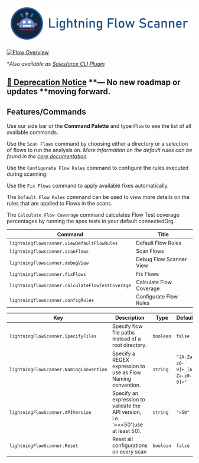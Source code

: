  [![Lightning Flow Scanner Banner](media/bannerslim.png)](https://github.com/Lightning-Flow-Scanner)

[![Flow Overview](media/demo.gif)](https://github.com/Lightning-Flow-Scanner)

**Also available as [Salesforce CLI Plugin](https://github.com/Lightning-Flow-Scanner/lightning-flow-scanner-sfdx)*

## [🚨 Deprecation Notice](https://github.com/Lightning-Flow-Scanner) **— **No new roadmap or updates** **moving forward.

## Features/Commands

Use our side bar or the **Command Palette** and type `Flow` to see the list of all available commands.

Use the `Scan Flows` command by choosing either a directory or a selection of flows to run the analysis on.
*More information on the default rules can be found in the [core  documentation](https://github.com/Lightning-Flow-Scanner/lightning-flow-scanner-core).*

Use the `Configurate Flow Rules` command to configure the rules executed during scanning.

Use the `Fix Flows` command to apply available fixes automatically.

The `Default Flow Rules` command can be used to view more details on the rules that are applied to Flows in the scans.

The `Calculate Flow Coverage` command calculates Flow Test coverage percentages by running the apex tests in your default connectedOrg.

<!-- commands -->

| Command                                            | Title                   |
| -------------------------------------------------- | ----------------------- |
| `lightningflowscanner.viewDefaultFlowRules`      | Default Flow Rules      |
| `lightningflowscanner.scanFlows`                 | Scan Flows              |
| `lightningflowscanner.debugView`                 | Debug Flow Scanner View |
| `lightningflowscanner.fixFlows`                  | Fix Flows               |
| `lightningflowscanner.calculateFlowTestCoverage` | Calculate Flow Coverage |
| `lightningflowscanner.configRules`               | Configurate Flow Rules  |

<!-- commands -->

<!-- configs -->

| Key                                       | Description                                                                       | Type        | Default                         |
| ----------------------------------------- | --------------------------------------------------------------------------------- | ----------- | ------------------------------- |
| `lightningFlowScanner.SpecifyFiles`     | Specify flow file paths instead of a root directory.                              | `boolean` | `false`                       |
| `lightningFlowScanner.NamingConvention` | Specify a REGEX expression to use as Flow Naming convention.                      | `string`  | `"[A-Za-z0-9]+_[A-Za-z0-9]+"` |
| `lightningFlowScanner.APIVersion`       | Specify an expression to validate the API version, i.e. '===50'(use at least 50). | `string`  | `">50"`                       |
| `lightningFlowScanner.Reset`            | Reset all configurations on every scan                                            | `boolean` | `false`                       |

<!-- configs -->
